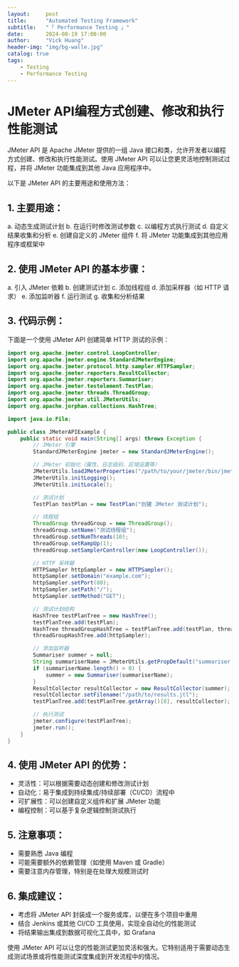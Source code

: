 ```yaml
---
layout:     post
title:      "Automated Testing Framework"
subtitle:   "「 Performance Testing 」" 
date:       2024-08-19 17:00:00
author:     "Vick Huang"
header-img: "img/bg-walle.jpg"
catalog: true
tags:
    - Testing
    - Performance Testing
---
```



# JMeter API编程方式创建、修改和执行性能测试

JMeter API 是 Apache JMeter 提供的一组 Java 接口和类，允许开发者以编程方式创建、修改和执行性能测试。使用 JMeter API 可以让您更灵活地控制测试过程，并将 JMeter 功能集成到其他 Java 应用程序中。

以下是 JMeter API 的主要用途和使用方法：

## 1. 主要用途：

   a. 动态生成测试计划
   b. 在运行时修改测试参数
   c. 以编程方式执行测试
   d. 自定义结果收集和分析
   e. 创建自定义的 JMeter 组件
   f. 将 JMeter 功能集成到其他应用程序或框架中

## 2. 使用 JMeter API 的基本步骤：

   a. 引入 JMeter 依赖
   b. 创建测试计划
   c. 添加线程组
   d. 添加采样器（如 HTTP 请求）
   e. 添加监听器
   f. 运行测试
   g. 收集和分析结果

## 3. 代码示例：

下面是一个使用 JMeter API 创建简单 HTTP 测试的示例：

```java
import org.apache.jmeter.control.LoopController;
import org.apache.jmeter.engine.StandardJMeterEngine;
import org.apache.jmeter.protocol.http.sampler.HTTPSampler;
import org.apache.jmeter.reporters.ResultCollector;
import org.apache.jmeter.reporters.Summariser;
import org.apache.jmeter.testelement.TestPlan;
import org.apache.jmeter.threads.ThreadGroup;
import org.apache.jmeter.util.JMeterUtils;
import org.apache.jorphan.collections.HashTree;

import java.io.File;

public class JMeterAPIExample {
    public static void main(String[] args) throws Exception {
        // JMeter 引擎
        StandardJMeterEngine jmeter = new StandardJMeterEngine();

        // JMeter 初始化（属性、日志级别、区域设置等）
        JMeterUtils.loadJMeterProperties("/path/to/your/jmeter/bin/jmeter.properties");
        JMeterUtils.initLogging();
        JMeterUtils.initLocale();

        // 测试计划
        TestPlan testPlan = new TestPlan("创建 JMeter 测试计划");

        // 线程组
        ThreadGroup threadGroup = new ThreadGroup();
        threadGroup.setName("测试线程组");
        threadGroup.setNumThreads(10);
        threadGroup.setRampUp(1);
        threadGroup.setSamplerController(new LoopController());

        // HTTP 采样器
        HTTPSampler httpSampler = new HTTPSampler();
        httpSampler.setDomain("example.com");
        httpSampler.setPort(80);
        httpSampler.setPath("/");
        httpSampler.setMethod("GET");

        // 测试计划结构
        HashTree testPlanTree = new HashTree();
        testPlanTree.add(testPlan);
        HashTree threadGroupHashTree = testPlanTree.add(testPlan, threadGroup);
        threadGroupHashTree.add(httpSampler);

        // 添加监听器
        Summariser summer = null;
        String summariserName = JMeterUtils.getPropDefault("summariser.name", "summary");
        if (summariserName.length() > 0) {
            summer = new Summariser(summariserName);
        }
        ResultCollector resultCollector = new ResultCollector(summer);
        resultCollector.setFilename("/path/to/results.jtl");
        testPlanTree.add(testPlanTree.getArray()[0], resultCollector);

        // 执行测试
        jmeter.configure(testPlanTree);
        jmeter.run();
    }
}
```

## 4. 使用 JMeter API 的优势：

   - 灵活性：可以根据需要动态创建和修改测试计划
   - 自动化：易于集成到持续集成/持续部署（CI/CD）流程中
   - 可扩展性：可以创建自定义组件和扩展 JMeter 功能
   - 编程控制：可以基于复杂逻辑控制测试执行

## 5. 注意事项：

   - 需要熟悉 Java 编程
   - 可能需要额外的依赖管理（如使用 Maven 或 Gradle）
   - 需要注意内存管理，特别是在处理大规模测试时

## 6. 集成建议：

   - 考虑将 JMeter API 封装成一个服务或库，以便在多个项目中重用
   - 结合 Jenkins 或其他 CI/CD 工具使用，实现全自动化的性能测试
   - 将结果输出集成到数据可视化工具中，如 Grafana

使用 JMeter API 可以让您的性能测试更加灵活和强大。它特别适用于需要动态生成测试场景或将性能测试深度集成到开发流程中的情况。
